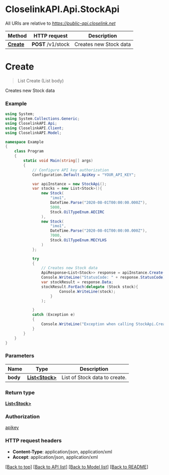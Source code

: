 # CloselinkAPI.Api.StockApi

All URIs are relative to *https://public-api.closelink.net*

Method | HTTP request | Description
------------- | ------------- | -------------
[**Create**](StockApi.md#create) | **POST** /v1/stock | Creates new Stock data


<a name="create"></a>
# **Create**
> List<Stock> Create (List<Stock> body)

Creates new Stock data

### Example
```csharp
using System;
using System.Collections.Generic;
using CloselinkAPI.Api;
using CloselinkAPI.Client;
using CloselinkAPI.Model;

namespace Example
{
    class Program
    {
        static void Main(string[] args)
        {
            // Configure API key authorization
            Configuration.Default.ApiKey = "YOUR_API_KEY";

            var apiInstance = new StockApi();
            var stocks = new List<Stock>(){
                new Stock(
                    "imo1",
                    DateTime.Parse("2020-08-01T00:00:00.000Z"),
                    5000,
                    Stock.OilTypeEnum.AECIRC
                ),
                new Stock(
                    "imo1",
                    DateTime.Parse("2020-08-01T00:00:00.000Z"),
                    7000,
                    Stock.OilTypeEnum.MECYLHS
                )
            };

            try
            {
                // Creates new Stock data
                ApiResponse<List<Stock>> response = apiInstance.Create(stocks);
                Console.WriteLine("StatusCode: " + response.StatusCode);
                var stockResult = response.Data;
                stockResult.ForEach(delegate (Stock stock){
                        Console.WriteLine(stock);
                    }
                );

            }
            catch (Exception e)
            {
                Console.WriteLine("Exception when calling StockApi.Create: " + e.Message);
            }
        }
    }
}
```

### Parameters

Name | Type | Description  
------------- | ------------- | ------------- 
 **body** | [**List&lt;Stock&gt;**](Stock.md)| List of Stock data to create. 

### Return type

[**List&lt;Stock&gt;**](Stock.md)

### Authorization

[apikey](../README.md#apikey)

### HTTP request headers

 - **Content-Type**: application/json, application/xml
 - **Accept**: application/json, application/xml

[[Back to top]](#) [[Back to API list]](../README.md#documentation-for-api-endpoints) [[Back to Model list]](../README.md#documentation-for-models) [[Back to README]](../README.md)

